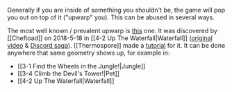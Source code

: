Generally if you are inside of something you shouldn't be, the game will pop you out on top of it ("upwarp" you). This can be abused in several ways.

The most well known / prevalent upwarp is [this](https://youtu.be/IiwgHgq1IGs) one. It was discovered by [[Cheftoad]] on 2018-5-18 in [[4-2 Up The Waterfall|Waterfall]] ([original video](https://clips.twitch.tv/BoringBeautifulScallionUncleNox) & [Discord saga](https://discord.com/channels/313375426112389123/408694062862958592/446943289233506315)). [[Thermospore]] made a [tutorial](https://youtu.be/IiwgHgq1IGs) for it. It can be done anywhere that same geometry shows up, for example in:
- [[3-1 Find the Wheels in the Jungle!|Jungle]]
- [[3-4 Climb the Devil's Tower!|Pet]]
- [[4-2 Up The Waterfall|Waterfall]]